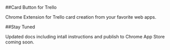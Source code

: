 ##Card Button for Trello

Chrome Extension for Trello card creation from your favorite web apps.

##Stay Tuned

Updated docs including intall instructions and publish to Chrome App Store coming soon.

